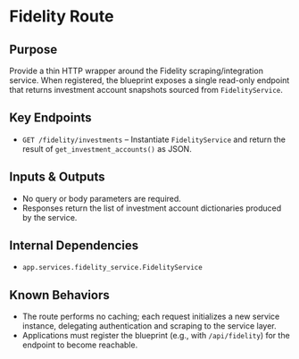 # Fidelity Route

## Purpose

Provide a thin HTTP wrapper around the Fidelity scraping/integration service.
When registered, the blueprint exposes a single read-only endpoint that returns
investment account snapshots sourced from `FidelityService`.

## Key Endpoints

- `GET /fidelity/investments` – Instantiate `FidelityService` and return the
  result of `get_investment_accounts()` as JSON.

## Inputs & Outputs

- No query or body parameters are required.
- Responses return the list of investment account dictionaries produced by the
  service.

## Internal Dependencies

- `app.services.fidelity_service.FidelityService`

## Known Behaviors

- The route performs no caching; each request initializes a new service
  instance, delegating authentication and scraping to the service layer.
- Applications must register the blueprint (e.g., with `/api/fidelity`) for the
  endpoint to become reachable.
